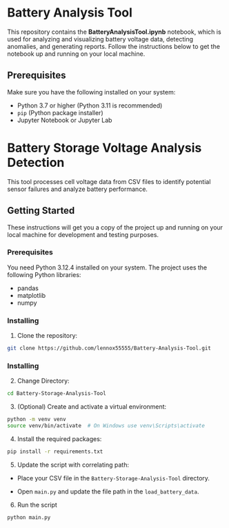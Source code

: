 # Battery Analysis Tool

This repository contains the **BatteryAnalysisTool.ipynb** notebook, which is used for analyzing and visualizing battery voltage data, detecting anomalies, and generating reports. Follow the instructions below to get the notebook up and running on your local machine.

## Prerequisites

Make sure you have the following installed on your system:

- Python 3.7 or higher (Python 3.11 is recommended)
- `pip` (Python package installer)
- Jupyter Notebook or Jupyter Lab

# Battery Storage Voltage Analysis Detection

This tool processes cell voltage data from CSV files to identify potential sensor failures and analyze battery performance.

## Getting Started

These instructions will get you a copy of the project up and running on your local machine for development and testing purposes.

### Prerequisites

You need Python 3.12.4 installed on your system. The project uses the following Python libraries:
- pandas
- matplotlib
- numpy

### Installing

1. Clone the repository:

```bash
git clone https://github.com/lennox55555/Battery-Analysis-Tool.git
```

### Installing

2. Change Directory:

```bash
cd Battery-Storage-Analysis-Tool
```

3. (Optional) Create and activate a virtual environment:

```bash
python -m venv venv
source venv/bin/activate  # On Windows use venv\Scripts\activate
```

4. Install the required packages:

```bash
pip install -r requirements.txt
```

5. Update the script with correlating path:

- Place your CSV file in the `Battery-Storage-Analysis-Tool` directory.

- Open `main.py` and update the file path in the `load_battery_data`.

6. Run the script

```bash
python main.py
```


